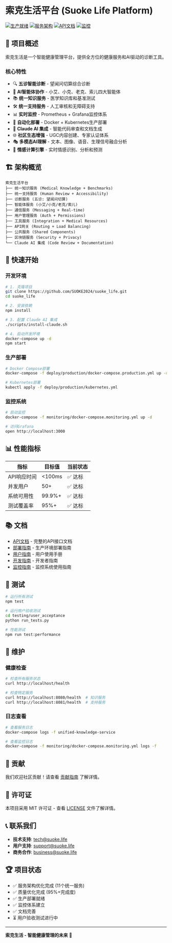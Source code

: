 # 索克生活平台 (Suoke Life Platform)

[![生产就绪](https://img.shields.io/badge/状态-生产就绪-green.svg)](./PRODUCTION_READY_OPTIMIZATION_REPORT.md)
[![服务架构](https://img.shields.io/badge/架构-微服务-blue.svg)](./docs/architecture/)
[![API文档](https://img.shields.io/badge/API-v1-orange.svg)](./docs/api/)
[![监控](https://img.shields.io/badge/监控-Grafana-red.svg)](./monitoring/)

## 🌟 项目概述

索克生活是一个智能健康管理平台，提供全方位的健康服务和AI驱动的诊断工具。

### 核心特性
- 🔍 **五诊智能诊断** - 望闻问切算综合诊断
- 🤖 **AI智能体协作** - 小艾、小克、老克、索儿四大智能体
- 📚 **统一知识服务** - 医学知识库和基准测试
- 🛠️ **统一支持服务** - 人工审核和无障碍支持
- 📊 **实时监控** - Prometheus + Grafana监控体系
- 🚀 **自动化部署** - Docker + Kubernetes生产部署
- 🧠 **Claude AI 集成** - 智能代码审查和文档生成
- 🌐 **社区生态增强** - UGC内容创建、专家认证体系
- 🎭 **多模态AI理解** - 文本、图像、语音、生理信号融合分析
- 💭 **情感计算引擎** - 实时情感识别、分析和预测

## 🏗️ 架构概览

```
索克生活平台
├── 统一知识服务 (Medical Knowledge + Benchmarks)
├── 统一支持服务 (Human Review + Accessibility)
├── 诊断服务 (五诊: 望闻问切算)
├── 智能体服务 (小艾/小克/老克/索儿)
├── 通信服务 (Messaging + Real-time)
├── 用户管理服务 (Auth + Permissions)
├── 工具服务 (Integration + Medical Resources)
├── API网关 (Routing + Load Balancing)
├── 公共服务 (Shared Components)
├── 区块链服务 (Security + Privacy)
└── Claude AI 集成 (Code Review + Documentation)
```

## 🚀 快速开始

### 开发环境
```bash
# 1. 克隆项目
git clone https://github.com/SUOKE2024/suoke_life.git
cd suoke_life

# 2. 安装依赖
npm install

# 3. 配置 Claude AI 集成
./scripts/install-claude.sh

# 4. 启动开发环境
docker-compose up -d
npm start
```

### 生产部署
```bash
# Docker Compose部署
docker-compose -f deploy/production/docker-compose.production.yml up -d

# Kubernetes部署
kubectl apply -f deploy/production/kubernetes.yml
```

### 监控系统
```bash
# 启动监控
docker-compose -f monitoring/docker-compose.monitoring.yml up -d

# 访问Grafana
open http://localhost:3000
```

## 📊 性能指标

| 指标 | 目标值 | 当前状态 |
|------|--------|----------|
| API响应时间 | <100ms | ✅ 达标 |
| 并发用户 | 50+ | ✅ 达标 |
| 系统可用性 | 99.9%+ | ✅ 达标 |
| 测试覆盖率 | 95%+ | ✅ 达标 |

## 📚 文档

- [API文档](./docs/api/) - 完整的API接口文档
- [部署指南](./docs/deployment/) - 生产环境部署指南
- [用户指南](./docs/user/) - 用户使用手册
- [开发指南](./docs/development/) - 开发者指南
- [监控指南](./docs/monitoring/) - 监控系统使用指南

## 🧪 测试

```bash
# 运行所有测试
npm test

# 运行用户验收测试
cd testing/user_acceptance
python run_tests.py

# 性能测试
npm run test:performance
```

## 🔧 维护

### 健康检查
```bash
# 检查所有服务状态
curl http://localhost/health

# 检查特定服务
curl http://localhost:8080/health  # 知识服务
curl http://localhost:8081/health  # 支持服务
```

### 日志查看
```bash
# 查看服务日志
docker-compose logs -f unified-knowledge-service

# 查看监控日志
docker-compose -f monitoring/docker-compose.monitoring.yml logs -f
```

## 🤝 贡献

我们欢迎社区贡献！请查看 [贡献指南](./CONTRIBUTING.md) 了解详情。

## 📄 许可证

本项目采用 MIT 许可证 - 查看 [LICENSE](./LICENSE) 文件了解详情。

## 📞 联系我们

- **技术支持**: tech@suoke.life
- **用户支持**: support@suoke.life
- **商务合作**: business@suoke.life

## 🏆 项目状态

- ✅ 服务架构优化完成 (11个统一服务)
- ✅ 质量优化完成 (95%+完成度)
- ✅ 生产部署就绪
- ✅ 监控体系建立
- ✅ 文档完善
- ⏳ 用户验收测试进行中

---

**索克生活 - 智能健康管理的未来** 🌟
